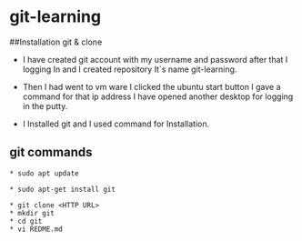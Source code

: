 # git-learning

##Installation git & clone

* I have created git account with my username and password after that I logging In and I created repository It`s name git-learning.

* Then I had went to vm ware I clicked the ubuntu start button I gave a command for that ip address  I have opened another desktop for logging   in the putty.

* I Installed git and I used command for Installation. 

## git commands

    * sudo apt update

    * sudo apt-get install git

    * git clone <HTTP URL>
    * mkdir git
    * cd git
    * vi REDME.md
